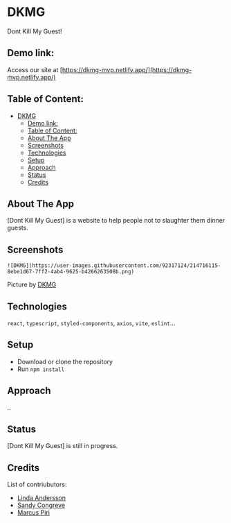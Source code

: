 # DKMG

Dont Kill My Guest!

## Demo link:

Access our site at [https://dkmg-mvp.netlify.app/](https://dkmg-mvp.netlify.app/)

## Table of Content:

- [DKMG](#dkmg)
  - [Demo link:](#demo-link)
  - [Table of Content:](#table-of-content)
  - [About The App](#about-the-app)
  - [Screenshots](#screenshots)
  - [Technologies](#technologies)
  - [Setup](#setup)
  - [Approach](#approach)
  - [Status](#status)
  - [Credits](#credits)

## About The App

[Dont Kill My Guest] is a website to help people not to slaughter them dinner guests.

## Screenshots

`![DKMG](https://user-images.githubusercontent.com/92317124/214716115-8ebe1d67-7ff2-4ab4-9625-b4266263508b.png)`

Picture by [DKMG](https://github.com/dkmg-mwp)

## Technologies

`react`, `typescript`, `styled-components`, `axios`, `vite`, `eslint`...

## Setup

-   Download or clone the repository
-   Run `npm install`

## Approach
..
## Status

[Dont Kill My Guest] is still in progress.

## Credits

List of contriubutors:

-   [Linda Andersson](https://www.linkedin.com/in/linda-andersson-stockholm/)
-   [Sandy Congreve](https://www.linkedin.com/in/sandycongreve/)
-   [Marcus Piri](https://www.linkedin.com/in/marcus-piri-968a61221/)



